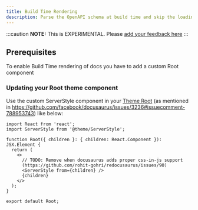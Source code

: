 ```yaml
---
title: Build Time Rendering
description: Parse the OpenAPI schema at build time and skip the loading screen
---
```


:::caution
**NOTE:** This is EXPERIMENTAL. Please [add your feedback here](https://github.com/rohit-gohri/redocusaurus/discussions/88)
:::

## Prerequisites

To enable Build Time rendering of docs you have to add a custom Root component

### Updating your Root theme component

Use the custom ServerStyle component in your [Theme Root](https://docusaurus.io/docs/using-themes#wrapper-your-site-with-root) (as mentioned in <https://github.com/facebook/docusaurus/issues/3236#issuecomment-788953743>) like below:

```tsx title="src/theme/Root/index.tsx"
import React from 'react';
import ServerStyle from '@theme/ServerStyle';

function Root({ children }: { children: React.Component }): JSX.Element {
  return (
    <>
      // TODO: Remove when docusaurus adds proper css-in-js support
      (https://github.com/rohit-gohri/redocusaurus/issues/90)
      <ServerStyle from={children} />
      {children}
    </>
  );
}

export default Root;
```
